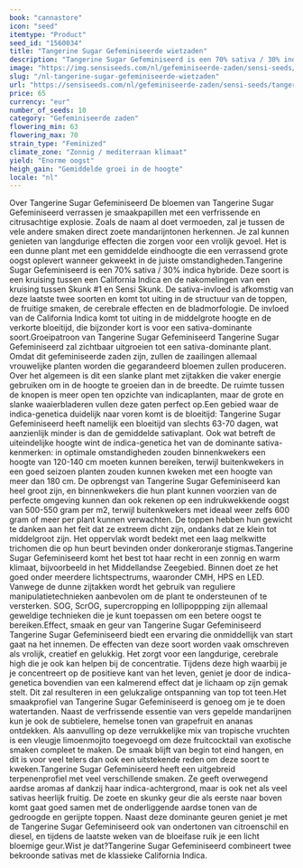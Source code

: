 ```yaml
---
book: "cannastore"
icon: "seed"
itemtype: "Product"
seed_id: "1560034"
title: "Tangerine Sugar Gefeminiseerde wietzaden"
description: "Tangerine Sugar Gefeminiseerd is een 70% sativa / 30% indica hybride. Geniet van een lange plant, grote oogst, langdurige effecten en verfrissende smaken."
image: "https://img.sensiseeds.com/nl/gefeminiseerde-zaden/sensi-seeds/tangerine-sugar-gefeminiseerd-image.png"
slug: "/nl-tangerine-sugar-gefeminiseerde-wietzaden"
url: "https://sensiseeds.com/nl/gefeminiseerde-zaden/sensi-seeds/tangerine-sugar-gefeminiseerd?a_aid=cannastore"
price: 65
currency: "eur"
number_of_seeds: 10
category: "Gefeminiseerde zaden"
flowering_min: 63
flowering_max: 70
strain_type: "Feminized"
climate_zone: "Zonnig / mediterraan klimaat"
yield: "Enorme oogst"
heigh_gain: "Gemiddelde groei in de hoogte"
locale: "nl"
---
```

Over Tangerine Sugar Gefeminiseerd De bloemen van Tangerine Sugar Gefeminiseerd verrassen je smaakpapillen met een verfrissende en citrusachtige explosie. Zoals de naam al doet vermoeden, zal je tussen de vele andere smaken direct zoete mandarijntonen herkennen. Je zal kunnen genieten van langdurige effecten die zorgen voor een vrolijk gevoel. Het is een dunne plant met een gemiddelde eindhoogte die een verrassend grote oogst oplevert wanneer gekweekt in de juiste omstandigheden.Tangerine Sugar Gefeminiseerd is een 70% sativa / 30% indica hybride. Deze soort is een kruising tussen een California Indica en de nakomelingen van een kruising tussen Skunk #1 en Sensi Skunk. De sativa-invloed is afkomstig van deze laatste twee soorten en komt tot uiting in de structuur van de toppen, de fruitige smaken, de cerebrale effecten en de bladmorfologie. De invloed van de California Indica komt tot uiting in de middelgrote hoogte en de verkorte bloeitijd, die bijzonder kort is voor een sativa-dominante soort.Groeipatroon van Tangerine Sugar Gefeminiseerd Tangerine Sugar Gefeminiseerd zal zichtbaar uitgroeien tot een sativa-dominante plant. Omdat dit gefeminiseerde zaden zijn, zullen de zaailingen allemaal vrouwelijke planten worden die gegarandeerd bloemen zullen produceren. Over het algemeen is dit een slanke plant met zijtakken die vaker energie gebruiken om in de hoogte te groeien dan in de breedte. De ruimte tussen de knopen is meer open ten opzichte van indicaplanten, maar de grote en slanke waaierbladeren vullen deze gaten perfect op.Een gebied waar de indica-genetica duidelijk naar voren komt is de bloeitijd: Tangerine Sugar Gefeminiseerd heeft namelijk een bloeitijd van slechts 63-70 dagen, wat aanzienlijk minder is dan de gemiddelde sativaplant. Ook wat betreft de uiteindelijke hoogte wint de indica-genetica het van de dominante sativa-kenmerken: in optimale omstandigheden zouden binnenkwekers een hoogte van 120-140 cm moeten kunnen bereiken, terwijl buitenkwekers in een goed seizoen planten zouden kunnen kweken met een hoogte van meer dan 180 cm. De opbrengst van Tangerine Sugar Gefeminiseerd kan heel groot zijn, en binnenkwekers die hun plant kunnen voorzien van de perfecte omgeving kunnen dan ook rekenen op een indrukwekkende oogst van 500-550 gram per m2, terwijl buitenkwekers met ideaal weer zelfs 600 gram of meer per plant kunnen verwachten. De toppen hebben hun gewicht te danken aan het feit dat ze extreem dicht zijn, ondanks dat ze klein tot middelgroot zijn. Het oppervlak wordt bedekt met een laag melkwitte trichomen die op hun beurt bevinden onder donkeroranje stigmas.Tangerine Sugar Gefeminiseerd komt het best tot haar recht in een zonnig en warm klimaat, bijvoorbeeld in het Middellandse Zeegebied. Binnen doet ze het goed onder meerdere lichtspectrums, waaronder CMH, HPS en LED. Vanwege de dunne zijtakken wordt het gebruik van reguliere manipulatietechnieken aanbevolen om de plant te ondersteunen of te versterken. SOG, ScrOG, supercropping en lollipoppping zijn allemaal geweldige technieken die je kunt toepassen om een betere oogst te bereiken.Effect, smaak en geur van Tangerine Sugar Gefeminiseerd Tangerine Sugar Gefeminiseerd biedt een ervaring die onmiddellijk van start gaat na het innemen. De effecten van deze soort worden vaak omschreven als vrolijk, creatief en gelukkig. Het zorgt voor een langdurige, cerebrale high die je ook kan helpen bij de concentratie. Tijdens deze high waarbij je je concentreert op de positieve kant van het leven, geniet je door de indica-genetica bovendien van een kalmerend effect dat je lichaam op zijn gemak stelt. Dit zal resulteren in een gelukzalige ontspanning van top tot teen.Het smaakprofiel van Tangerine Sugar Gefeminiseerd is genoeg om je te doen watertanden. Naast de verfrissende essentie van vers gepelde mandarijnen kun je ook de subtielere, hemelse tonen van grapefruit en ananas ontdekken. Als aanvulling op deze verrukkelijke mix van tropische vruchten is een vleugje limoenmojito toegevoegd om deze fruitcocktail van exotische smaken compleet te maken. De smaak blijft van begin tot eind hangen, en dit is voor veel telers dan ook een uitstekende reden om deze soort te kweken.Tangerine Sugar Gefeminiseerd heeft een uitgebreid terpenenprofiel met veel verschillende smaken. Ze geeft overwegend aardse aromas af dankzij haar indica-achtergrond, maar is ook net als veel sativas heerlijk fruitig. De zoete en skunky geur die als eerste naar boven komt gaat goed samen met de onderliggende aardse tonen van de gedroogde en gerijpte toppen. Naast deze dominante geuren geniet je met de Tangerine Sugar Gefeminiseerd ook van ondertonen van citroenschil en diesel, en tijdens de laatste weken van de bloeifase ruik je een licht bloemige geur.Wist je dat?Tangerine Sugar Gefeminiseerd combineert twee bekroonde sativas met de klassieke California Indica.
